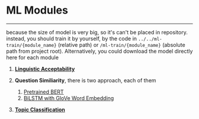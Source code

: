 # ML Modules
-------

because the size of model is very big, so it's can't be placed in repository. instead, you should train it by yourself, by the code in `../../ml-train/{module_name}` (relative path) or `/ml-train/{module_name}` (absolute path from project root). Alternatively, you could download the model directly here for each module

1. [**Linguistic Acceptability**](https://drive.google.com/file/d/1ejelDtROYuXHoaaggux8xYi7jfVjEV-d/view?usp=sharing)
   
2. **Question Similiarity**, there is two approach, each of them <br>
   1. [Pretrained BERT](https://drive.google.com/file/d/1A9TCExPubflPTo3Xmod6id7lG43UKGCI/view?usp=sharing)
   2. [BiLSTM with GloVe Word Embedding](https://drive.google.com/drive/folders/1vsQ4YmdL5yREkwCgXaKnjbhTuvKwf3Ex?usp=sharing)
   
3. [**Topic Classification**](https://drive.google.com/file/d/1xyoO2SU05yYK_SixtKMCLOGelssMjidE/view?usp=sharing)